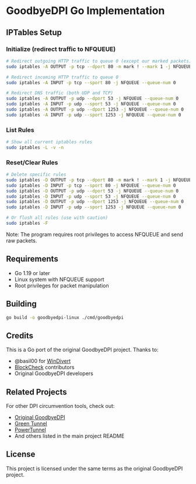 # GoodbyeDPI Go Implementation

## IPTables Setup

### Initialize (redirect traffic to NFQUEUE)

```bash
# Redirect outgoing HTTP traffic to queue 0 (except our marked packets)
sudo iptables -A OUTPUT -p tcp --dport 80 -m mark ! --mark 1 -j NFQUEUE --queue-num 0

# Redirect incoming HTTP traffic to queue 0
sudo iptables -A INPUT -p tcp --sport 80 -j NFQUEUE --queue-num 0

# Redirect DNS traffic (both UDP and TCP)
sudo iptables -A OUTPUT -p udp --dport 53 -j NFQUEUE --queue-num 0
sudo iptables -A INPUT -p udp --sport 53 -j NFQUEUE --queue-num 0
sudo iptables -A OUTPUT -p udp --dport 1253 -j NFQUEUE --queue-num 0
sudo iptables -A INPUT -p udp --sport 1253 -j NFQUEUE --queue-num 0
```

### List Rules

```bash
# Show all current iptables rules
sudo iptables -L -v -n
```

### Reset/Clear Rules

```bash
# Delete specific rules
sudo iptables -D OUTPUT -p tcp --dport 80 -m mark ! --mark 1 -j NFQUEUE --queue-num 0
sudo iptables -D INPUT -p tcp --sport 80 -j NFQUEUE --queue-num 0
sudo iptables -D OUTPUT -p udp --dport 53 -j NFQUEUE --queue-num 0
sudo iptables -D INPUT -p udp --sport 53 -j NFQUEUE --queue-num 0
sudo iptables -D OUTPUT -p udp --dport 1253 -j NFQUEUE --queue-num 0
sudo iptables -D INPUT -p udp --sport 1253 -j NFQUEUE --queue-num 0

# Or flush all rules (use with caution)
sudo iptables -F
```

Note: The program requires root privileges to access NFQUEUE and send raw packets.

## Requirements

- Go 1.19 or later
- Linux system with NFQUEUE support
- Root privileges for packet manipulation

## Building

```bash
go build -o goodbyedpi-linux ./cmd/goodbyedpi
```

## Credits

This is a Go port of the original GoodbyeDPI project. Thanks to:

- @basil00 for [WinDivert](https://github.com/basil00/Divert)
- [BlockCheck](https://github.com/ValdikSS/blockcheck) contributors
- Original GoodbyeDPI developers

## Related Projects

For other DPI circumvention tools, check out:

- [Original GoodbyeDPI](https://github.com/ValdikSS/GoodbyeDPI)
- [Green Tunnel](https://github.com/SadeghHayeri/GreenTunnel)
- [PowerTunnel](https://github.com/krlvm/PowerTunnel)
- And others listed in the main project README

## License

This project is licensed under the same terms as the original GoodbyeDPI project.
